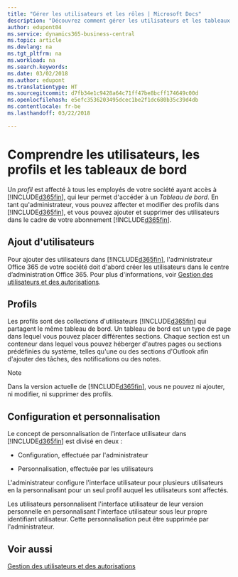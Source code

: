 ```yaml
---
title: "Gérer les utilisateurs et les rôles | Microsoft Docs"
description: "Découvrez comment gérer les utilisateurs et les tableaux de bord dans Business Central."
author: edupont04
ms.service: dynamics365-business-central
ms.topic: article
ms.devlang: na
ms.tgt_pltfrm: na
ms.workload: na
ms.search.keywords: 
ms.date: 03/02/2018
ms.author: edupont
ms.translationtype: HT
ms.sourcegitcommit: d7fb34e1c9428a64c71ff47be8bcff174649c00d
ms.openlocfilehash: e5efc3536203495dcec1be2f1dc680b35c39d4db
ms.contentlocale: fr-be
ms.lasthandoff: 03/22/2018

---
```

# <a name="understanding-users-profiles-and-role-centers"></a>Comprendre les utilisateurs, les profils et les tableaux de bord
Un *profil* est affecté à tous les employés de votre société ayant accès à [!INCLUDE[d365fin](includes/d365fin_md.md)], qui leur permet d'accéder à un *Tableau de bord*. En tant qu'administrateur, vous pouvez affecter et modifier des profils dans [!INCLUDE[d365fin](includes/d365fin_md.md)], et vous pouvez ajouter et supprimer des utilisateurs dans le cadre de votre abonnement [!INCLUDE[d365fin](includes/d365fin_md.md)].  

## <a name="adding-users"></a>Ajout d'utilisateurs
Pour ajouter des utilisateurs dans [!INCLUDE[d365fin](includes/d365fin_md.md)], l'administrateur Office 365 de votre société doit d'abord créer les utilisateurs dans le centre d’administration Office 365. Pour plus d'informations, voir [Gestion des utilisateurs et des autorisations](ui-how-users-permissions.md).  

## <a name="profiles"></a>Profils
Les profils sont des collections d'utilisateurs [!INCLUDE[d365fin](includes/d365fin_md.md)] qui partagent le même tableau de bord. Un tableau de bord est un type de page dans lequel vous pouvez placer différentes sections. Chaque section est un conteneur dans lequel vous pouvez héberger d'autres pages ou sections prédéfinies du système, telles qu'une ou des sections d'Outlook afin d'ajouter des tâches, des notifications ou des notes.  

> [!NOTE]  
>  Dans la version actuelle de [!INCLUDE[d365fin](includes/d365fin_md.md)], vous ne pouvez ni ajouter, ni modifier, ni supprimer des profils.  

## <a name="configuration-and-personalization"></a>Configuration et personnalisation
Le concept de personnalisation de l'interface utilisateur dans [!INCLUDE[d365fin](includes/d365fin_md.md)] est divisé en deux :  

-   Configuration, effectuée par l'administrateur  

-   Personnalisation, effectuée par les utilisateurs  

L'administrateur configure l'interface utilisateur pour plusieurs utilisateurs en la personnalisant pour un seul profil auquel les utilisateurs sont affectés.  

Les utilisateurs personnalisent l'interface utilisateur de leur version personnelle en personnalisant l'interface utilisateur sous leur propre identifiant utilisateur. Cette personnalisation peut être supprimée par l'administrateur.  

## <a name="see-also"></a>Voir aussi  
[Gestion des utilisateurs et des autorisations](ui-how-users-permissions.md)  
<!-- [Customize the User Interface](../customize-the-user-interface.md)   
 [Security Overview](../Security%20Overview.md)-->

